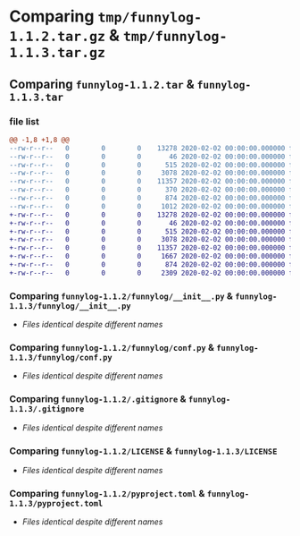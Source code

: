 # Comparing `tmp/funnylog-1.1.2.tar.gz` & `tmp/funnylog-1.1.3.tar.gz`

## Comparing `funnylog-1.1.2.tar` & `funnylog-1.1.3.tar`

### file list

```diff
@@ -1,8 +1,8 @@
--rw-r--r--   0        0        0    13278 2020-02-02 00:00:00.000000 funnylog-1.1.2/funnylog/__init__.py
--rw-r--r--   0        0        0       46 2020-02-02 00:00:00.000000 funnylog-1.1.2/funnylog/__version__.py
--rw-r--r--   0        0        0      515 2020-02-02 00:00:00.000000 funnylog-1.1.2/funnylog/conf.py
--rw-r--r--   0        0        0     3078 2020-02-02 00:00:00.000000 funnylog-1.1.2/.gitignore
--rw-r--r--   0        0        0    11357 2020-02-02 00:00:00.000000 funnylog-1.1.2/LICENSE
--rw-r--r--   0        0        0      370 2020-02-02 00:00:00.000000 funnylog-1.1.2/README.md
--rw-r--r--   0        0        0      874 2020-02-02 00:00:00.000000 funnylog-1.1.2/pyproject.toml
--rw-r--r--   0        0        0     1012 2020-02-02 00:00:00.000000 funnylog-1.1.2/PKG-INFO
+-rw-r--r--   0        0        0    13278 2020-02-02 00:00:00.000000 funnylog-1.1.3/funnylog/__init__.py
+-rw-r--r--   0        0        0       46 2020-02-02 00:00:00.000000 funnylog-1.1.3/funnylog/__version__.py
+-rw-r--r--   0        0        0      515 2020-02-02 00:00:00.000000 funnylog-1.1.3/funnylog/conf.py
+-rw-r--r--   0        0        0     3078 2020-02-02 00:00:00.000000 funnylog-1.1.3/.gitignore
+-rw-r--r--   0        0        0    11357 2020-02-02 00:00:00.000000 funnylog-1.1.3/LICENSE
+-rw-r--r--   0        0        0     1667 2020-02-02 00:00:00.000000 funnylog-1.1.3/README.md
+-rw-r--r--   0        0        0      874 2020-02-02 00:00:00.000000 funnylog-1.1.3/pyproject.toml
+-rw-r--r--   0        0        0     2309 2020-02-02 00:00:00.000000 funnylog-1.1.3/PKG-INFO
```

### Comparing `funnylog-1.1.2/funnylog/__init__.py` & `funnylog-1.1.3/funnylog/__init__.py`

 * *Files identical despite different names*

### Comparing `funnylog-1.1.2/funnylog/conf.py` & `funnylog-1.1.3/funnylog/conf.py`

 * *Files identical despite different names*

### Comparing `funnylog-1.1.2/.gitignore` & `funnylog-1.1.3/.gitignore`

 * *Files identical despite different names*

### Comparing `funnylog-1.1.2/LICENSE` & `funnylog-1.1.3/LICENSE`

 * *Files identical despite different names*

### Comparing `funnylog-1.1.2/pyproject.toml` & `funnylog-1.1.3/pyproject.toml`

 * *Files identical despite different names*


